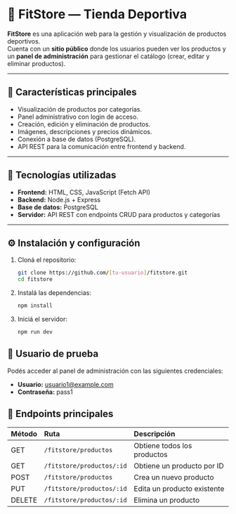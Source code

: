 # 🏪 FitStore — Tienda Deportiva

**FitStore** es una aplicación web para la gestión y visualización de productos deportivos.  
Cuenta con un **sitio público** donde los usuarios pueden ver los productos y un **panel de administración** para gestionar el catálogo (crear, editar y eliminar productos).

---

## 🚀 Características principales

- Visualización de productos por categorías.  
- Panel administrativo con login de acceso.  
- Creación, edición y eliminación de productos.  
- Imágenes, descripciones y precios dinámicos.  
- Conexión a base de datos (PostgreSQL).  
- API REST para la comunicación entre frontend y backend.

---

## 🧩 Tecnologías utilizadas

- **Frontend:** HTML, CSS, JavaScript (Fetch API)  
- **Backend:** Node.js + Express  
- **Base de datos:** PostgreSQL  
- **Servidor:** API REST con endpoints CRUD para productos y categorías  

---

## ⚙️ Instalación y configuración

1. Cloná el repositorio:

   ```bash
   git clone https://github.com/[tu-usuario]/fitstore.git
   cd fitstore

2. Instalá las dependencias:

   ```bash
   npm install

3. Iniciá el servidor:

   ```bash
   npm run dev

## 🔑 Usuario de prueba
Podés acceder al panel de administración con las siguientes credenciales:
- **Usuario:** usuario1@example.com
- **Contraseña:** pass1

## 📡 Endpoints principales

| Método | Ruta | Descripción |
|:-------|:------|:-------------|
| GET | `/fitstore/productos` | Obtiene todos los productos |
| GET | `/fitstore/productos/:id` | Obtiene un producto por ID |
| POST | `/fitstore/productos` | Crea un nuevo producto |
| PUT | `/fitstore/productos/:id` | Edita un producto existente |
| DELETE | `/fitstore/productos/:id` | Elimina un producto |

